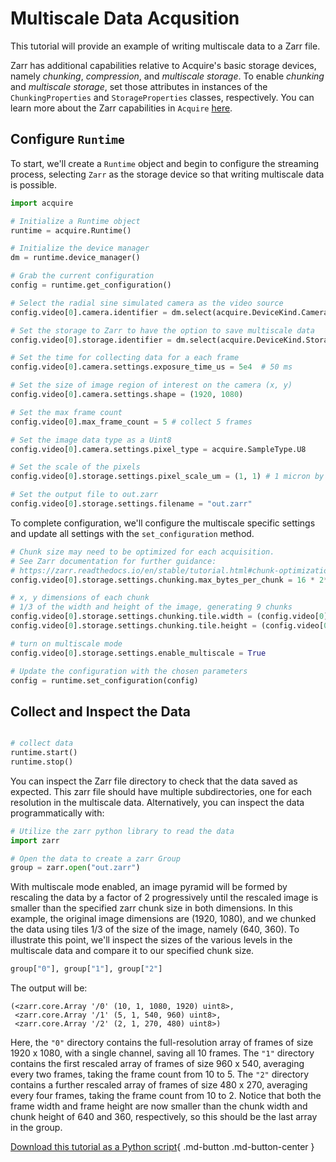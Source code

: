 # Multiscale Data Acqusition

This tutorial will provide an example of writing multiscale data to a Zarr file.

Zarr has additional capabilities relative to Acquire's basic storage devices, namely _chunking_, _compression_, and _multiscale storage_. To enable _chunking_ and _multiscale storage_, set those attributes in instances of the `ChunkingProperties` and `StorageProperties` classes, respectively. You can learn more about the Zarr capabilities in `Acquire` [here](https://github.com/acquire-project/acquire-driver-zarr).

## Configure `Runtime`
To start, we'll create a `Runtime` object and begin to configure the streaming process, selecting `Zarr` as the storage device so that writing multiscale data is possible.

```python
import acquire

# Initialize a Runtime object
runtime = acquire.Runtime()

# Initialize the device manager
dm = runtime.device_manager()

# Grab the current configuration
config = runtime.get_configuration()

# Select the radial sine simulated camera as the video source
config.video[0].camera.identifier = dm.select(acquire.DeviceKind.Camera, "simulated: radial sin")

# Set the storage to Zarr to have the option to save multiscale data
config.video[0].storage.identifier = dm.select(acquire.DeviceKind.Storage, "Zarr")

# Set the time for collecting data for a each frame
config.video[0].camera.settings.exposure_time_us = 5e4  # 50 ms

# Set the size of image region of interest on the camera (x, y)
config.video[0].camera.settings.shape = (1920, 1080)

# Set the max frame count
config.video[0].max_frame_count = 5 # collect 5 frames

# Set the image data type as a Uint8
config.video[0].camera.settings.pixel_type = acquire.SampleType.U8

# Set the scale of the pixels
config.video[0].storage.settings.pixel_scale_um = (1, 1) # 1 micron by 1 micron

# Set the output file to out.zarr
config.video[0].storage.settings.filename = "out.zarr"
```

To complete configuration, we'll configure the multiscale specific settings and update all settings with the `set_configuration` method.

```python
# Chunk size may need to be optimized for each acquisition.
# See Zarr documentation for further guidance:
# https://zarr.readthedocs.io/en/stable/tutorial.html#chunk-optimizations
config.video[0].storage.settings.chunking.max_bytes_per_chunk = 16 * 2**20 # 16 MB

# x, y dimensions of each chunk
# 1/3 of the width and height of the image, generating 9 chunks
config.video[0].storage.settings.chunking.tile.width = (config.video[0].camera.settings.shape[0] // 3)
config.video[0].storage.settings.chunking.tile.height = (config.video[0].camera.settings.shape[1] // 3)

# turn on multiscale mode
config.video[0].storage.settings.enable_multiscale = True

# Update the configuration with the chosen parameters
config = runtime.set_configuration(config)
```
## Collect and Inspect the Data

```python

# collect data
runtime.start()
runtime.stop()
```

You can inspect the Zarr file directory to check that the data saved as expected. This zarr file should have multiple subdirectories, one for each resolution in the multiscale data. Alternatively, you can inspect the data programmatically with:

```python
# Utilize the zarr python library to read the data
import zarr

# Open the data to create a zarr Group
group = zarr.open("out.zarr")
```
With multiscale mode enabled, an image pyramid will be formed by rescaling the data by a factor of 2 progressively until the rescaled image is smaller than the specified zarr chunk size in both dimensions. In this example, the original image dimensions are (1920, 1080), and we chunked the data using tiles 1/3 of the size of the image, namely (640, 360). To illustrate this point, we'll inspect the sizes of the various levels in the multiscale data and compare it to our specified chunk size.

```python
group["0"], group["1"], group["2"]
```

The output will be:

```
(<zarr.core.Array '/0' (10, 1, 1080, 1920) uint8>,
 <zarr.core.Array '/1' (5, 1, 540, 960) uint8>,
 <zarr.core.Array '/2' (2, 1, 270, 480) uint8>)
```

Here, the `"0"` directory contains the full-resolution array of frames of size 1920 x 1080, with a single channel, saving all 10 frames.
The `"1"` directory contains the first rescaled array of frames of size 960 x 540, averaging every two frames, taking the frame count from 10 to 5.
The `"2"` directory contains a further rescaled array of frames of size 480 x 270, averaging every four frames, taking the frame count from 10 to 2. Notice that both the frame width and frame height are now smaller than the chunk width and chunk height of 640 and 360, respectively, so this should be the last array in the group.

[Download this tutorial as a Python script](multiscale.py){ .md-button .md-button-center }
